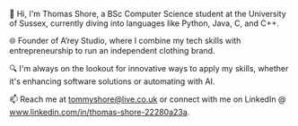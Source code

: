 👋 Hi, I'm Thomas Shore, a BSc Computer Science student at the University of Sussex, currently diving into languages like Python, Java, C, and C++. 

🌐 Founder of A’rey Studio, where I combine my tech skills with entrepreneurship to run an independent clothing brand.

🔍 I'm always on the lookout for innovative ways to apply my skills, whether it's enhancing software solutions or automating with AI.

📫 Reach me at tommyshore@live.co.uk or connect with me on LinkedIn @ www.linkedin.com/in/thomas-shore-22280a23a.
